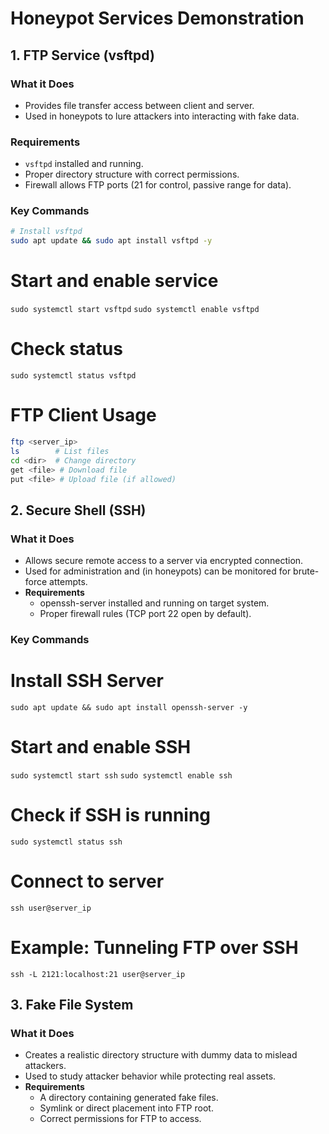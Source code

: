 # Honeypot Services Demonstration

## 1. FTP Service (vsftpd)
### What it Does
- Provides file transfer access between client and server.
- Used in honeypots to lure attackers into interacting with fake data.

### Requirements
- `vsftpd` installed and running.
- Proper directory structure with correct permissions.
- Firewall allows FTP ports (21 for control, passive range for data).

### Key Commands
```bash
# Install vsftpd
sudo apt update && sudo apt install vsftpd -y
```

# Start and enable service
`sudo systemctl start vsftpd`
`sudo systemctl enable vsftpd`

# Check status
`sudo systemctl status vsftpd`

# FTP Client Usage
```bash
ftp <server_ip>
ls        # List files
cd <dir>  # Change directory
get <file> # Download file
put <file> # Upload file (if allowed)
```


## 2. Secure Shell (SSH)
### What it Does
- Allows secure remote access to a server via encrypted connection.
- Used for administration and (in honeypots) can be monitored for brute-force attempts.
- **Requirements**
    - openssh-server installed and running on target system.
    - Proper firewall rules (TCP port 22 open by default).
### Key Commands
# Install SSH Server
`sudo apt update && sudo apt install openssh-server -y`
# Start and enable SSH
`sudo systemctl start ssh`
`sudo systemctl enable ssh`
# Check if SSH is running
`sudo systemctl status ssh`
# Connect to server
`ssh user@server_ip`
# Example: Tunneling FTP over SSH
`ssh -L 2121:localhost:21 user@server_ip`


## 3. Fake File System
### What it Does
- Creates a realistic directory structure with dummy data to mislead attackers.
- Used to study attacker behavior while protecting real assets.
- **Requirements**
  - A directory containing generated fake files.
  - Symlink or direct placement into FTP root.
  - Correct permissions for FTP to access.
